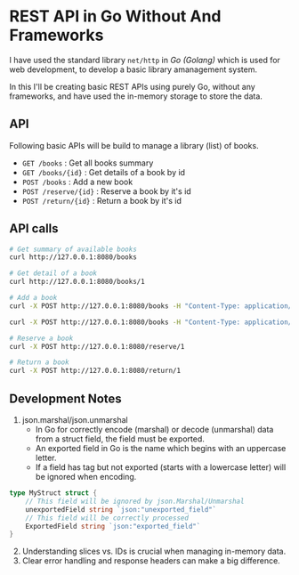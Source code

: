 # REST API in Go Without And Frameworks

I have used the standard library `net/http` in _Go (Golang)_ which is used for web development, to develop a basic library amanagement system.

In this I'll be creating basic REST APIs using purely Go, without any frameworks, and have used the in-memory storage to store the data.


## API

Following basic APIs will be build to manage a library (list) of books.

- `GET /books` : Get all books summary
- `GET /books/{id}` : Get details of a book by id
- `POST /books` : Add a new book
- `POST /reserve/{id}` : Reserve a book by it's id
- `POST /return/{id}` : Return a book by it's id


## API calls

```bash
# Get summary of available books
curl http://127.0.0.1:8080/books

# Get detail of a book
curl http://127.0.0.1:8080/books/1

# Add a book
curl -X POST http://127.0.0.1:8080/books -H "Content-Type: application/json" -d '{"title": "How to Train your CAT", "author": "Garfield the Orange"}'

curl -X POST http://127.0.0.1:8080/books -H "Content-Type: application/json" -d '{"title": "Strategic Approach to finding Waldo", "author": "Kenny C. Looper"}'

# Reserve a book
curl -X POST http://127.0.0.1:8080/reserve/1

# Return a book
curl -X POST http://127.0.0.1:8080/return/1
```


## Development Notes

1. json.marshal/json.unmarshal
    - In Go for correctly encode (marshal) or decode (unmarshal) data from a struct field, the field must be exported.
    - An exported field in Go is the name which begins with an uppercase letter.
    - If a field has tag but not exported (starts with a lowercase letter) will be ignored when encoding.

```go
type MyStruct struct {
	// This field will be ignored by json.Marshal/Unmarshal
	unexportedField string `json:"unexported_field"`
	// This field will be correctly processed
	ExportedField string `json:"exported_field"`
}
```

2. Understanding slices vs. IDs is crucial when managing in-memory data.
3. Clear error handling and response headers can make a big difference.